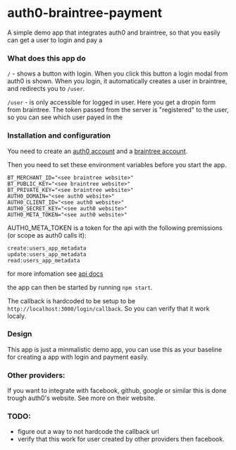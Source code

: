 auth0-braintree-payment
============================

A simple demo app that integrates auth0 and braintree, so that you easily  can get a user to login and pay
a
### What does this app do
`/` - shows a button with login.
When you click this button a login modal from auth0 is shown. When you login,
it automatically creates a user in braintree, and redirects you to `/user`.

`/user` - is only accessible for logged in user. Here you get a dropin form from braintree.
The token passed from the server is "registered" to the user, so you can see which user payed
in the




### Installation and configuration

You need to create an [auth0 account](https://auth0.com) and a [braintree account](https://braintreepayments.com).

Then you need to set these environment variables before you start the app.
```
BT_MERCHANT_ID="<see braintree website>"
BT_PUBLIC_KEY="<see braintree website>"
BT_PRIVATE_KEY="<see braintree website>"
AUTH0_DOMAIN="<see auth0 website>"
AUTH0_CLIENT_ID="<see auth0 website>"
AUTH0_SECRET_KEY="<see auth0 website>"
AUTH0_META_TOKEN="<see auth0 website>"
```

AUTH0_META_TOKEN is a token for the api with the following premissions (or scope as auth0 calls it):
```
create:users_app_metadata
update:users_app_metadata
read:users_app_metadata
```

for more infomation see [api docs](https://auth0.com/docs/api/v2)

the app can then be started by running `npm start`.


The callback is hardcoded to be setup to be `http://localhost:3000/login/callback`.
So you can verify that it work localy.

### Design

This app is just a minmalistic demo app, you can use this as your baseline for creating a app with login and payment easily.

### Other providers:

If you want to integrate with facebook, github, google or similar
this is done trough auth0's website. See more on their website.


### TODO:
 * figure out a way to not hardcode the callback url
 * verify that this work for user created by other providers then facebook.
